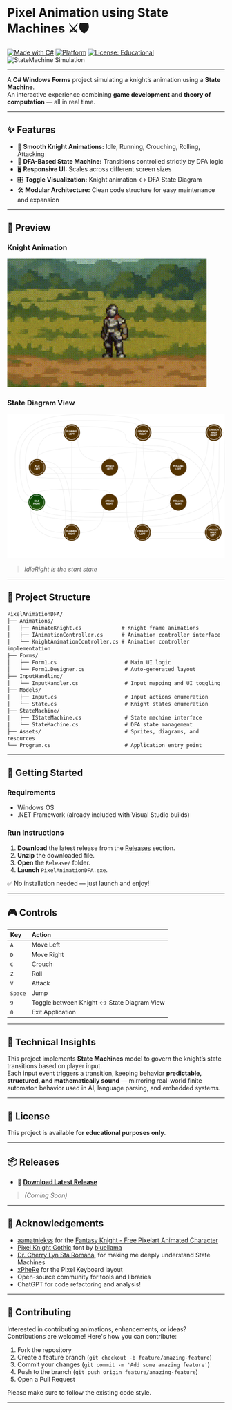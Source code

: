 
# Pixel Animation using State Machines ⚔️🛡

[![Made with C#](https://img.shields.io/badge/Made%20with-C%23-239120?style=for-the-badge&logo=c-sharp&logoColor=white)](https://learn.microsoft.com/en-us/dotnet/csharp/)
[![Platform](https://img.shields.io/badge/Platform-Windows-blue?style=for-the-badge&logo=windows&logoColor=white)](https://www.microsoft.com/en-us/windows)
[![License: Educational](https://img.shields.io/badge/License-Educational-lightgrey?style=for-the-badge)](#license)
![StateMachine Simulation](https://img.shields.io/badge/StateMachine-Simulation-%23FFA500?style=for-the-badge)

---

A **C# Windows Forms** project simulating a knight’s animation using a **State Machine**.  
An interactive experience combining **game development** and **theory of computation** — all in real time.

---

## ✨ Features

- 🎥 **Smooth Knight Animations:** Idle, Running, Crouching, Rolling, Attacking
- 🧠 **DFA-Based State Machine:** Transitions controlled strictly by DFA logic
- 🖥️ **Responsive UI:** Scales across different screen sizes
- 🎛️ **Toggle Visualization:** Knight animation ↔ DFA State Diagram
- 🛠️ **Modular Architecture:** Clean code structure for easy maintenance and expansion

---

## 📸 Preview

### Knight Animation
![Knight Animation Preview](PixelAnimationDFA/Assets/PixelAssets/knight-animation-preview.gif)

### State Diagram View
![State Diagram Preview](PixelAnimationDFA/Assets/PixelAssets/state-diagram-dark.png)

> *IdleRight is the start state*

---

## 📂 Project Structure

```
PixelAnimationDFA/
├── Animations/
│   ├── AnimateKnight.cs             # Knight frame animations
│   ├── IAnimationController.cs      # Animation controller interface
│   └── KnightAnimationController.cs # Animation controller implementation
├── Forms/
│   ├── Form1.cs                      # Main UI logic
│   └── Form1.Designer.cs             # Auto-generated layout
├── InputHandling/
│   └── InputHandler.cs               # Input mapping and UI toggling
├── Models/
│   ├── Input.cs                      # Input actions enumeration
│   └── State.cs                      # Knight states enumeration
├── StateMachine/
│   ├── IStateMachine.cs              # State machine interface
│   └── StateMachine.cs               # DFA state management
├── Assets/                           # Sprites, diagrams, and resources
└── Program.cs                        # Application entry point
```

---

## 🚀 Getting Started

### Requirements

- Windows OS
- .NET Framework (already included with Visual Studio builds)

### Run Instructions

1. **Download** the latest release from the [Releases](#releases) section.
2. **Unzip** the downloaded file.
3. **Open** the `Release/` folder.
4. **Launch** `PixelAnimationDFA.exe`.

✅ No installation needed — just launch and enjoy!

---

## 🎮 Controls

| Key         | Action                              |
|:------------|:------------------------------------|
| `A`         | Move Left                           |
| `D`         | Move Right                          |
| `C`         | Crouch                              |
| `Z`         | Roll                                |
| `V`         | Attack                              |
| `Space`     | Jump                                |
| `9`         | Toggle between Knight ↔ State Diagram View |
| `0`         | Exit Application                    |

---

## 📖 Technical Insights

This project implements **State Machines** model to govern the knight’s state transitions based on player input.  
Each input event triggers a transition, keeping behavior **predictable, structured, and mathematically sound** — mirroring real-world finite automaton behavior used in AI, language parsing, and embedded systems.

---

## 📜 License

This project is available **for educational purposes only**.

---

## 📦 Releases

- 🔖 **[Download Latest Release](#)**

> *(Coming Soon)*

---

## 🤝 Acknowledgements

- [aamatniekss](https://aamatniekss.itch.io/) for the [Fantasy Knight - Free Pixelart Animated Character](https://aamatniekss.itch.io/fantasy-knight-free-pixelart-animated-character) 
- [Pixel Knight Gothic](https://fontstruct.com/fontstructions/show/707633/pixel_knight_gothic) font by [bluellama](https://fontstruct.com/fontstructors/162682/bleullama)
- [Dr. Cherry Lyn Sta Romana](https://ph.linkedin.com/in/cherry-lyn-sta-romana-585975113), for making me deeply understand State Machines
- [xPheRe](https://xphere.itch.io/pixel-keyboard-layout) for the Pixel Keyboard layout
- Open-source community for tools and libraries
- ChatGPT for code refactoring and analysis!

---

## 🌟 Contributing

Interested in contributing animations, enhancements, or ideas?  
Contributions are welcome! Here's how you can contribute:

1. Fork the repository
2. Create a feature branch (`git checkout -b feature/amazing-feature`)
3. Commit your changes (`git commit -m 'Add some amazing feature'`)
4. Push to the branch (`git push origin feature/amazing-feature`)
5. Open a Pull Request

Please make sure to follow the existing code style.

---
